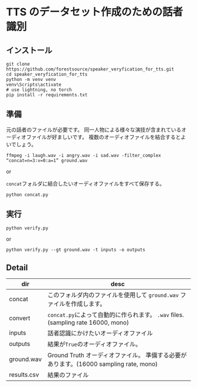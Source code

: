 # TTS のデータセット作成のための話者識別

## インストール

```
git clone https://github.com/forestsource/speaker_veryfication_for_tts.git
cd speaker_veryfication_for_tts
python -m venv venv
venv\Scripts\activate
# use lightning, no torch
pip install -r requirements.txt
```

## 準備

元の話者のファイルが必要です。
同一人物による様々な演技が含まれているオーディオファイルが好ましいです。
複数のオーディオファイルを結合するとよいでしょう。

```
ffmpeg -i laugh.wav -i angry.wav -i sad.wav -filter_complex “concat=n=3:v=0:a=1” ground.wav
```

or

`concat`フォルダに結合したいオーディオファイルをすべて保存する。

```
python concat.py
```

## 実行

```
python verify.py

```

or

```
python verify.py --gt ground.wav -t inputs -o outputs
```

## Detail

| dir         | desc                                                                                  |
| ----------- | ------------------------------------------------------------------------------------- |
| concat      | このフォルダ内のファイルを使用して `ground.wav` ファイルを作成します。                |
| convert     | `concat.py`によって自動的に作られます。 `.wav` files.(sampling rate 16000, mono)      |
| inputs      | 話者認識にかけたいオーディオファイル                                                  |
| outputs     | 結果が`True`のオーディオファイル。                                                    |
| ground.wav  | Ground Truth オーディオファイル。 準備する必要があります。(16000 sampling rate, mono) |
| results.csv | 結果のファイル                                                                        |
